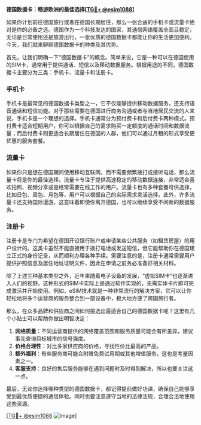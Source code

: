 **德国数据卡：畅游欧洲的最佳选择[[TG💪+ @esim1088](https://t.me/s/esim1088)]**

如果你计划前往德国旅行或者在德国长期居住，那么一张合适的手机卡或流量卡绝对是你的必备之选。德国作为一个科技发达的国家，其通信网络覆盖全面且稳定，无论是日常使用还是旅游出行，一张优质的德国数据卡都能让你的生活更加便利。今天，我们就来聊聊德国数据卡的种类及其优势。

首先，让我们明确一下“德国数据卡”的概念。简单来说，它是一种可以在德国使用的SIM卡，通常用于提供通话、短信以及移动数据服务。根据用途的不同，德国数据卡主要分为三类：手机卡、流量卡和注册卡。

### 手机卡

手机卡是最常见的德国数据卡类型之一，它不仅能够提供移动数据服务，还支持语音通话和短信功能。对于那些需要在德国进行商务沟通或者与当地居民交流的人来说，手机卡是一个理想的选择。手机卡通常分为预付费卡和后付费卡两种模式。预付费卡适合短期用户，你可以根据自己的需求购买一定额度的通话时间和数据流量；而后付费卡则更适合长期居住在德国的人群，他们可以通过月租的形式享受更优惠的服务套餐。

### 流量卡

如果你只是想在德国期间使用移动互联网，而不需要频繁拨打或接听电话，那么流量卡将是你的最佳选择。流量卡专注于提供高速稳定的移动数据连接，非常适合喜欢拍照、视频分享或是经常需要在线工作的用户。流量卡也有多种套餐可供选择，比如日包、周包、月包等，用户可以根据自己的实际需求灵活选择。此外，许多流量卡还支持国际漫游，这意味着即使你离开德国，也可以继续享受不间断的数据服务。

### 注册卡

注册卡是专门为希望在德国开设银行账户或申请某些公共服务（如租赁房屋）的用户设计的。这类卡虽然不能直接用于拨打电话或发送短信，但它能帮助你在德国建立正式的身份记录，从而顺利办理各种手续。需要注意的是，注册卡通常需要用户提供护照信息及居住地址证明文件，因此在申请之前务必准备好相关材料。

除了上述三种基本类型之外，近年来随着电子设备的发展，“虚拟SIM卡”也逐渐进入人们的视野。这种形式的SIM卡实际上是通过软件实现的，无需实体卡片即可完成激活并开始使用。例如，eSIM技术就是一种非常流行的解决方案，它可以让你轻松地将多个运营商的服务整合到一部设备中，极大地方便了跨国旅行者。

那么，在众多品牌和供应商之间如何挑选出最适合自己的德国数据卡呢？这里有几个小贴士可以帮助你做出明智决定：

1. **网络质量**：不同运营商提供的网络覆盖范围和服务质量可能会有所差异，建议事先查询目标城市的信号强度。
2. **价格合理性**：对比多家供应商的价格，寻找性价比最高的产品。
3. **额外福利**：有些服务商可能会附赠免费试用期或其他增值服务，这也是考量因素之一。
4. **客服支持**：良好的售后服务能够在遇到问题时及时得到解决，所以也要关注这一点。

最后，无论你选择哪种类型的德国数据卡，都记得提前做好功课，确保自己能够享受到最优质便捷的通信体验。同时也要注意遵守当地的法律法规，合理合法地使用这些资源。

[[TG💪+ @esim1088](https://t.me/s/esim1088) ![Image](https://i.postimg.cc/4NQfJmqS/Snipaste-2025-05-13-00-14-12.png)]